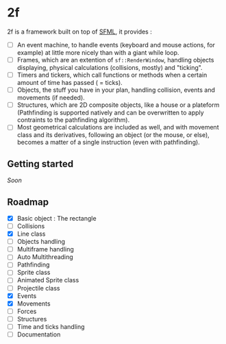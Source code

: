 # 2f
2f is a framework built on top of [SFML](http://www.sfml-dev.org/), it provides :
  - [ ] An event machine, to handle events (keyboard and mouse actions, for example) at little more nicely than with a giant while loop.
  - [ ] Frames, which are an extention of `sf::RenderWindow`, handling objects displaying, physical calculations (collisions, mostly) and "ticking".
  - [ ] Timers and tickers, which call functions or methods when a certain amount of time has passed ( = ticks).
  - [ ] Objects, the stuff you have in your plan, handling collision, events and movements (if needed).
  - [ ] Structures, which are 2D composite objects, like a house or a plateform (Pathfinding is supported natively and can be overwritten to apply contraints to the pathfinding algorithm).
  - [ ] Most geometrical calculations are included as well, and with movement class and its derivatives, following an object (or the mouse, or else), becomes a matter of a single instruction (even with pathfinding).

## Getting started
*Soon*
## Roadmap

  - [x] Basic object : The rectangle
  - [ ] Collisions
  - [x] Line class
  - [ ] Objects handling
  - [ ] Multiframe handling
  - [ ] Auto Multithreading
  - [ ] Pathfinding
  - [ ] Sprite class
  - [ ] Animated Sprite class
  - [ ] Projectile class
  - [x] Events
  - [x] Movements
  - [ ] Forces
  - [ ] Structures
  - [ ] Time and ticks handling
  - [ ] Documentation
